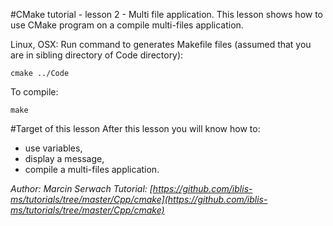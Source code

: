 #CMake tutorial - lesson 2 - Multi file application.
This lesson shows how to use CMake program on a compile multi-files application. 

Linux, OSX: Run command to generates Makefile files (assumed that you are in sibling directory of Code directory):
```
cmake ../Code
```
To compile:
```
make
```

#Target of this lesson
After this lesson you will know how to:
- use variables,
- display a message,
- compile a multi-files application.


*Author: Marcin Serwach*
*Tutorial: [https://github.com/iblis-ms/tutorials/tree/master/Cpp/cmake](https://github.com/iblis-ms/tutorials/tree/master/Cpp/cmake)*

